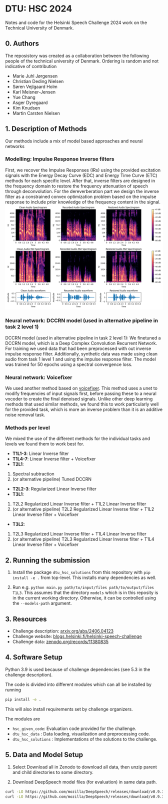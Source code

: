 # DTU: HSC 2024

Notes and code for the Helsinki Speech Challenge 2024 work on the Technical University of Denmark.

## 0. Authors

The reposistory was created as a collaboration between the following people of the technical university of Denmark. Ordering is random and not indicative of contribution

- Marie Juhl Jørgensen
- Christian Deding Nielsen
- Søren Vejlgaard Holm
- Karl Meisner-Jensen
- Yue Chang
- Asger Dyregaard
- Kim Knudsen
- Martin Carsten Nielsen

## 1. Description of Methods
Our methods include a mix of model based approaches and neural networks

### Modelling: Impulse Response Inverse filters
First, we recover the Impulse Responses (IRs) using the provided excitation signals with the Energy Decay Curve (EDC) and Energy Time Curve (ETC) methods for each specific level. After that, inverse filters are designed in the frequency domain to restore the frequency attenuation of speech through deconvolution. For the dereverberation part we design the inverse filter as a constrained convex optimization problem based on the impulse response to include prior knowledge of the frequency content in the signal. 
![Alt Text](./src/Spectrogram.png)

### Neural network: DCCRN model (used in alternative pipeline in task 2 level 1)
DCCRN model (used in alternative pipeline in task 2 level 1):
We finetuned a DCCRN model, which is a Deep Complex Convolution Recurrent Network. For training we used data that had been preprocessed with out inverse impulse response filter. Additionally, synthetic data was made using clean audio from task 1 level 1 and using the impulse response filter. The model was trained for 50 epochs using a spectral convergence loss.

### Neural network: Voicefixer
We used another method based on [voicefixer](https://github.com/haoheliu/voicefixer). This method uses a unet to modify frequencies of input signals first, before passing these to a neural vocoder to create the final denoised signals. Unlike other deep learning methods that used similar methods, we found this to work particularly well for the provided task, which is more an inverse problem than it is an additive noise removal task.

### Methods per level
We mixed the use of the different methods for the individual tasks and levels we found them to work best for. 
- **T1L1-3**: Linear Inverse filter
- **T1L4-7**: Linear Inverse filter + Voicefixer
- **T2L1**: 
1. Spectral subtraction
2. (or alternative pipeline) Tuned DCCRN
- **T2L2-3**: Regularized Linear Inverse filter
- **T3L1**: 
1. T2L2 Regularized Linear Inverse filter + T1L2 Linear Inverse filter
2. (or alternative pipeline) T2L2 Regularized Linear Inverse filter + T1L2 Linear Inverse filter + Voicefixer
- **T3L2**: 
1. T2L3 Regularized Linear Inverse filter + T1L4 Linear Inverse filter
2. (or alternative pipeline) T2L3 Regularized Linear Inverse filter + T1L4 Linear Inverse filter + Voicefixer

## 2. Running the submission
 1. Install the package `dtu_hsc_solutions` from this repository with `pip install -e .` from top-level. 
    This installs many dependencies as well.

 2. Run e.g. `python main.py path/to/input/files path/to/output/files T1L3`. This assumes that the directory `models`
    which is in this reposity is in the current working directory. Otherwise, it can be controlled using the
    `--models-path` argument.

## 3. Resources

- Challenge description: [arxiv.org/abs/2406.04123](https://arxiv.org/abs/2406.04123)
- Challenge website: [blogs.helsinki.fi/helsinki-speech-challenge](https://blogs.helsinki.fi/helsinki-speech-challenge/)
- Challenge data: [zenodo.org/records/11380835](https://zenodo.org/records/11380835)

## 4. Software Setup
Python 3.9 is used because of challenge dependencies (see 5.3 in the challenge description).

The code is divided into different modules which can all be installed by running
```bash
pip install -e .
```
This will also install requirements set by challenge organizers.


The modules are
- `hsc_given_code`: Evaluation code provided for the challenge.
- `dtu_hsc_data` : Data loading, visualization and preprocessing code.
- `dtu_hsc_solutions` : Implementations of the solutions to the challenge.

## 5. Data and Model Setup

1. Select Download all in Zenodo to download all data, then unzip parent and child directories to some directory.

2. Download DeepSpeech model files (for evaluation) in same data path.
```bash
curl -LO https://github.com/mozilla/DeepSpeech/releases/download/v0.9.3/deepspeech-0.9.3-models.pbmm
curl -LO https://github.com/mozilla/DeepSpeech/releases/download/v0.9.3/deepspeech-0.9.3-models.scorer
```

<!--
## 4. Running the Code
You can check the evaluation on the original audio running something like:
```bash
# Handy short-hand to the top-level path of the challenge data and models
export HSC=~/Downloads/hsc
python -m hsc_given_code.evaluate \
    --text_file $HSC/Task_1_Level_1/Task_1_Level_1_text_samples.txt \
    --model_path $HSC/deepspeech-0.9.3-models.pbmm \
    --scorer_path $HSC/deepspeech-0.9.3-models.scorer \
    --audio_dir $HSC/Task_1_Level_1/Recorded
```
Or in a powershell terminal:
```python -m hsc_given_code.evaluate --text_file data/Task_2_Level_1/Task_2_Level_1/Task_2_Level_1_text_samples.txt --model_path data/deepspeech-0.9.3-models.pbmm --scorer_path data/deepspeech-0.9.3-models.scorer --audio_dir data/Task_2_Level_1/Task_2_Level_1/Recorded```

Here, I see an average CER of 4.3%.

and you can try an example solution (Wiener filtering):
```bash
# Runs the speech enhancement "solution"
python -m dtu_hsc_solutions $HSC wiener
# and then evaluate
python -m hsc_given_code.evaluate \
    --text_file $HSC/Task_1_Level_1/Task_1_Level_1_text_samples.txt \
    --model_path $HSC/deepspeech-0.9.3-models.pbmm \
    --scorer_path $HSC/deepspeech-0.9.3-models.scorer \
    --audio_dir $HSC/output/wiener/Task_1_Level_1
```
It displays mean CER = 10.3%: even worse than simply running the original audio - there is work to do!
-->
